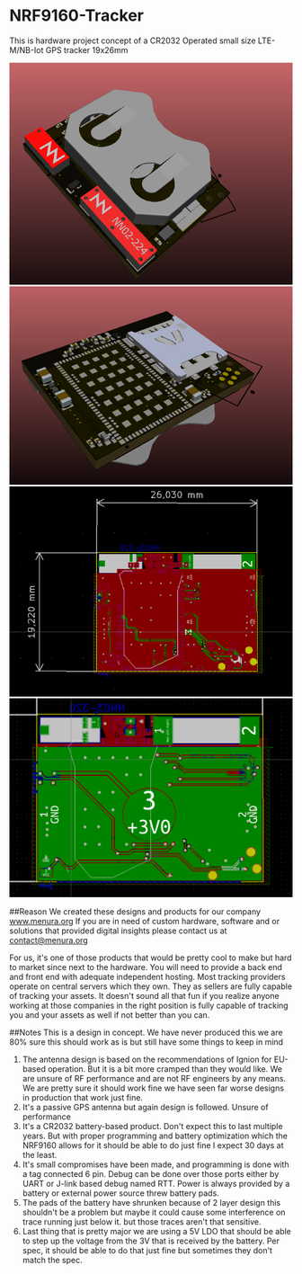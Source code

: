 # NRF9160-Tracker
This is hardware project concept of a CR2032 Operated small size LTE-M/NB-Iot GPS tracker 19x26mm

![title](Images/back.png)
![title](Images/Front.png)
![title](Images/PcbFront.png)
![title](Images/pcbback.png)

##Reason
We created these designs and products for our company www.menura.org If you are in need of custom hardware, software and or solutions that provided digital insights please contact us at contact@menura.org 

For us, it's one of those products that would be pretty cool to make but hard to market since next to the hardware. You will need to provide a back end and front end with adequate independent hosting. Most tracking providers operate on central servers which they own. They as sellers are fully capable of tracking your assets. It doesn't sound all that fun if you realize anyone working at those companies in the right position is fully capable of tracking you and your assets as well if not better than you can.

##Notes
This is a design in concept. We have never produced this we are 80% sure this should work as is but still have some things to keep in mind

1. The antenna design is based on the recommendations of Ignion for EU-based operation. But it is a bit more cramped than they would like. We are unsure of RF performance and are not RF engineers by any means. We are pretty sure it should work fine we have seen far worse designs in production that work just fine.
2. It's a passive GPS antenna but again design is followed. Unsure of performance
3. It's a CR2032 battery-based product. Don't expect this to last multiple years. But with proper programming and battery optimization which the NRF9160 allows for it should be able to do just fine I expect 30 days at the least.
4. It's small compromises have been made, and programming is done with a tag connected 6 pin. Debug can be done over those ports either by UART or J-link based debug named RTT. Power is always provided by a battery or external power source threw battery pads.
5. The pads of the battery have shrunken because of 2 layer design this shouldn't be a problem but maybe it could cause some interference on trace running just below it. but those traces aren't that sensitive. 
6. Last thing that is pretty major we are using a 5V LDO that should be able to step up the voltage from the 3V that is received by the battery. Per spec, it should be able to do that just fine but sometimes they don't match the spec.

